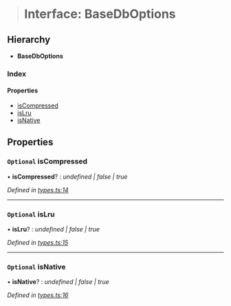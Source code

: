 > # Interface: BaseDbOptions

## Hierarchy

* **BaseDbOptions**

### Index

#### Properties

* [isCompressed](_types_.basedboptions.md#optional-iscompressed)
* [isLru](_types_.basedboptions.md#optional-islru)
* [isNative](_types_.basedboptions.md#optional-isnative)

## Properties

### `Optional` isCompressed

• **isCompressed**? : *undefined | false | true*

*Defined in [types.ts:14](https://github.com/polkadot-js/common/blob/332620d/packages/db/src/types.ts#L14)*

___

### `Optional` isLru

• **isLru**? : *undefined | false | true*

*Defined in [types.ts:15](https://github.com/polkadot-js/common/blob/332620d/packages/db/src/types.ts#L15)*

___

### `Optional` isNative

• **isNative**? : *undefined | false | true*

*Defined in [types.ts:16](https://github.com/polkadot-js/common/blob/332620d/packages/db/src/types.ts#L16)*